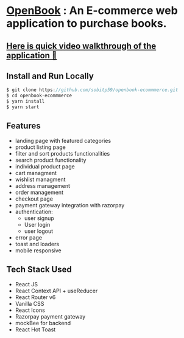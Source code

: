 # [OpenBook](https://openbook-ecommmerce.vercel.app/) : An E-commerce web application to purchase books.

## [Here is quick video walkthrough of the application 🎥](https://www.loom.com/share/d0820c3400e44926ad15473001543c9d?sid=e69fa87d-e25b-4ed5-90b6-a0faa9ddbf25)

## Install and Run Locally
```js
$ git clone https://github.com/sobitp59/openbook-ecommmerce.git
$ cd openbook-ecommmerce
$ yarn install
$ yarn start
```

## Features
- landing page with featured categories
- product listing page
- filter and sort products functionalities
- search product functionality
- individual product page
- cart managment
- wishlist managment
- address management
- order management
- checkout page
- payment gateway integration with razorpay
- authentication:
  - user signup
  - User login
  - user logout
- error page
- toast and loaders
- mobile responsive

## Tech Stack Used
- React JS
- React Context API + useReducer
- React Router v6
- Vanilla CSS
- React Icons
- Razorpay payment gateway
- mockBee for backend
- React Hot Toast
